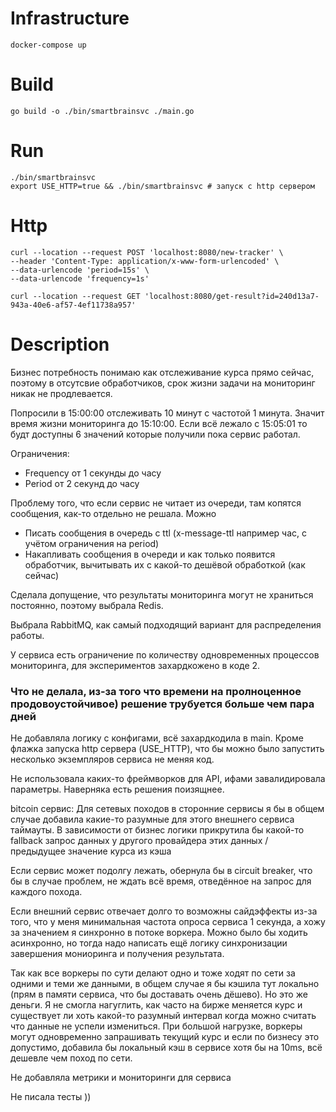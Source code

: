 # Infrastructure

    docker-compose up

# Build

    go build -o ./bin/smartbrainsvc ./main.go 

# Run

    ./bin/smartbrainsvc
    export USE_HTTP=true && ./bin/smartbrainsvc # запуск с http сервером

# Http
    
    curl --location --request POST 'localhost:8080/new-tracker' \
    --header 'Content-Type: application/x-www-form-urlencoded' \
    --data-urlencode 'period=15s' \
    --data-urlencode 'frequency=1s'

    curl --location --request GET 'localhost:8080/get-result?id=240d13a7-943a-40e6-af57-4ef11738a957'

# Description

Бизнес потребность понимаю как отслеживание курса прямо сейчас, 
поэтому в отсутсвие обработчиков, срок жизни задачи на мониторинг никак не продлевается.

Попросили в 15:00:00 отслеживать 10 минут с частотой 1 минута. Значит время жизни мониторинга до 15:10:00.
Если всё лежало с 15:05:01 то будт доступны 6 значений которые получили пока сервис работал.

Ограничения:
- Frequency от 1 секунды до часу
- Period от 2 секунд до часу 

Проблему того, что если сервис не читает из очереди, там копятся сообщения, как-то отдельно не решала. Можно
- Писать сообщения в очередь с ttl (x-message-ttl например час, с учётом ограничения на period)
- Накапливать сообщения в очереди и как только появится обработчик, вычитывать их с какой-то дешёвой обработкой (как сейчас)

Сделала допущение, что результаты мониторинга могут не храниться постоянно, поэтому выбрала Redis.

Выбрала RabbitMQ, как самый подходящий вариант для распределения работы.

У сервиса есть ограничение по количеству одновременных процессов мониторинга, для экспериментов захардкожено в коде 2.

### Что не делала, из-за того что времени на пролноценное продовоустойчивое) решение трубуется больше чем пара дней

Не добавляла логику с конфигами, всё захардкодила в main. Кроме флажка запуска http сервера (USE_HTTP), 
что бы можно было запустить несколько экземпляров сервиса не меняя код.

Не использовала каких-то фреймворков для API, ифами завалидировала параметры. Наверняка есть решения поизящнее.

bitcoin сервис: 
Для сетевых походов в сторонние сервисы я бы в общем случае добавила какие-то разумные для этого внешнего сервиса таймауты.
В зависимости от бизнес логики прикрутила бы какой-то fallback 
запрос данных у другого провайдера этих данных / предыдущее значение курса из кэша

Если сервис может подолгу лежать, обернула бы в circuit breaker,
что бы в случае проблем, не ждать всё время, отведённое на запрос для каждого похода.

Если внешний сервис отвечает долго то возможны сайдэффекты из-за того,
что у меня минимальная частота опроса сервиса 1 секунда, а хожу за значением я синхронно в потоке воркера.
Можно было бы ходить асинхронно, но тогда надо написать ещё логику синхронизации завершения мониоринга и получения результата.

Так как все воркеры по сути делают одно и тоже ходят по сети за одними и теми же данными, 
в общем случае я бы кэшила тут локально (прям в памяти сервиса, что бы доставать очень дёшево). Но это же деньги.
Я не смогла нагуглить, как часто на бирже меняется курс 
и существует ли хоть какой-то разумный интервал когда можно считать что данные не успели измениться. 
При большой нагрузке, воркеры могут одновременно запрашивать текущий курс и
если по бизнесу это допустимо, добавила бы локальный кэш в сервисе хотя бы на 10ms, всё дешевле чем поход по сети.

Не добавляла метрики и мониторинги для сервиса

Не писала тесты ))
